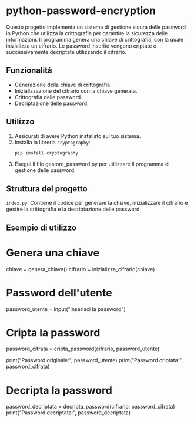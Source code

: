 # python-password-encryption
Questo progetto implementa un sistema di gestione sicura delle password in Python che utilizza la crittografia per garantire la sicurezza delle informazioni. Il programma genera una chiave di crittografia, con la quale inizializza un cifrario. Le password inserite vengono criptate e successivamente decriptate utilizzando il cifrario.

## Funzionalità

- Generazione della chiave di crittografia.
- Inizializzazione del cifrario con la chiave generata.
- Crittografia delle password.
- Decriptazione delle password.

## Utilizzo

1. Assicurati di avere Python installato sul tuo sistema.
2. Installa la libreria `cryptography`:
   ```bash
   pip install cryptography
3. Esegui il file gestore_password.py per utilizzare il programma di gestione delle password.

## Struttura del progetto

`index.py`: Contiene il codice per generare la chiave, inizializzare il cifrario e gestire la crittografia e la decriptazione delle password


## Esempio di utilizzo

# Genera una chiave
chiave = genera_chiave()
cifrario = inizializza_cifrario(chiave)

# Password dell'utente
password_utente = input("Inserisci la password")

# Cripta la password
password_cifrata = cripta_password(cifrario, password_utente)

print("Password originale:", password_utente)
print("Password criptata:", password_cifrata)

# Decripta la password
password_decriptata = decripta_password(cifrario, password_cifrata)
print("Password decriptata:", password_decriptata)
